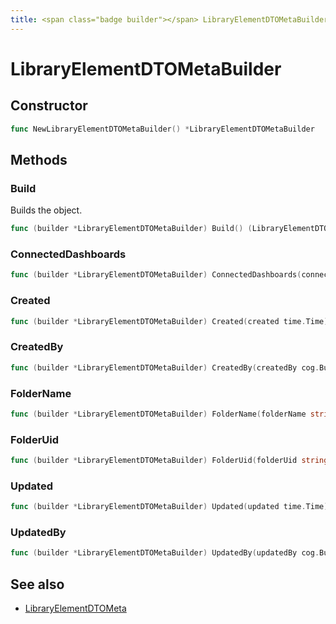```yaml
---
title: <span class="badge builder"></span> LibraryElementDTOMetaBuilder
---
```

# <span class="badge builder"></span> LibraryElementDTOMetaBuilder

## Constructor

```go
func NewLibraryElementDTOMetaBuilder() *LibraryElementDTOMetaBuilder
```
## Methods

### <span class="badge object-method"></span> Build

Builds the object.

```go
func (builder *LibraryElementDTOMetaBuilder) Build() (LibraryElementDTOMeta, error)
```

### <span class="badge object-method"></span> ConnectedDashboards

```go
func (builder *LibraryElementDTOMetaBuilder) ConnectedDashboards(connectedDashboards int64) *LibraryElementDTOMetaBuilder
```

### <span class="badge object-method"></span> Created

```go
func (builder *LibraryElementDTOMetaBuilder) Created(created time.Time) *LibraryElementDTOMetaBuilder
```

### <span class="badge object-method"></span> CreatedBy

```go
func (builder *LibraryElementDTOMetaBuilder) CreatedBy(createdBy cog.Builder[librarypanel.LibraryElementDTOMetaUser]) *LibraryElementDTOMetaBuilder
```

### <span class="badge object-method"></span> FolderName

```go
func (builder *LibraryElementDTOMetaBuilder) FolderName(folderName string) *LibraryElementDTOMetaBuilder
```

### <span class="badge object-method"></span> FolderUid

```go
func (builder *LibraryElementDTOMetaBuilder) FolderUid(folderUid string) *LibraryElementDTOMetaBuilder
```

### <span class="badge object-method"></span> Updated

```go
func (builder *LibraryElementDTOMetaBuilder) Updated(updated time.Time) *LibraryElementDTOMetaBuilder
```

### <span class="badge object-method"></span> UpdatedBy

```go
func (builder *LibraryElementDTOMetaBuilder) UpdatedBy(updatedBy cog.Builder[librarypanel.LibraryElementDTOMetaUser]) *LibraryElementDTOMetaBuilder
```

## See also

 * <span class="badge object-type-struct"></span> [LibraryElementDTOMeta](./object-LibraryElementDTOMeta.md)
